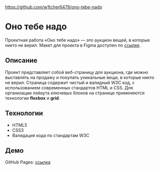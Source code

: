 https://github.com/w1tcher6479/ono-tebe-nado

# Оно тебе надо

Проектная работа «Оно тебе надо» — это аукцион вещей, в которые никто не верил. Макет для проекта в Figma доступен по [ссылке](https://www.figma.com/file/8KwhMpv8qnDocX4NVFQBpn/%D0%9E%D0%BD%D0%BE-%D1%82%D0%B5%D0%B1%D0%B5-%D0%BD%D0%B0%D0%B4%D0%BE?type=design&node-id=0-1&mode=design&t=qag0ANet3vliwuDo-0).

## Описание

Проект представляет собой веб-страницу для аукциона, где можно выставлять на продажу и покупать уникальные вещи, в которые никто не верил. Страница содержит чистый и валидный W3C код, с использованием современных стандартов HTML и CSS. Для организации лейаута ключевых блоков на странице применяются технологии **flexbox** и **grid**.

## Технологии

- HTML5
- CSS3
- Валидация кода по стандартам W3C

## Демо

GitHub Pages: [ссылка](https://w1tcher6479.github.io/ono-tebe-nado)
